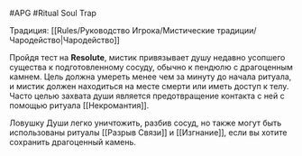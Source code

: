 #APG #Ritual
Soul Trap

Традиция: [[Rules/Руководство Игрока/Мистические традиции/Чародейство|Чародейство]] 

Пройдя тест на **Resolute**, мистик привязывает душу недавно усопшего существа к подготовленному сосуду, обычно к пендюлю с драгоценным камнем. Цель должна умереть менее чем за минуту до начала ритуала, и мистик должен находиться на месте смерти или иметь доступ к телу. Часто целью захвата души является предотвращение контакта с ней с помощью ритуала [[Некромантия]]. 

Ловушку Души легко уничтожить, разбив сосуд, но также могут быть использованы ритуалы [[Разрыв Связи]] и [[Изгнание]], если вы хотите сохранить драгоценный камень. 